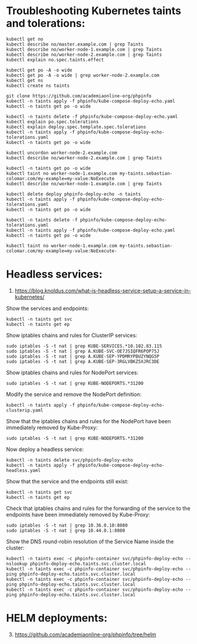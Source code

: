 # Troubleshooting Kubernetes taints and tolerations:
```
kubectl get no
kubectl describe no/master.example.com | grep Taints
kubectl describe no/worker-node-1.example.com | grep Taints
kubectl describe no/worker-node-2.example.com | grep Taints
kubectl explain no.spec.taints.effect
```
```
kubectl get po -A -o wide
kubectl get po -A -o wide | grep worker-node-2.example.com
kubectl get ns
kubectl create ns taints
```
```
git clone https://github.com/academiaonline-org/phpinfo
kubectl -n taints apply -f phpinfo/kube-compose-deploy-echo.yaml
kubectl -n taints get po -o wide
```
```
kubectl -n taints delete -f phpinfo/kube-compose-deploy-echo.yaml
kubectl explain po.spec.tolerations
kubectl explain deploy.spec.template.spec.tolerations
kubectl -n taints apply -f phpinfo/kube-compose-deploy-echo-tolerations.yaml
kubectl -n taints get po -o wide
```
```
kubectl uncordon worker-node-2.example.com
kubectl describe no/worker-node-2.example.com | grep Taints
```
```
kubectl -n taints get po -o wide
kubectl taint no worker-node-1.example.com my-taints.sebastian-colomar.com/my-example=my-value:NoExecute
kubectl describe no/worker-node-1.example.com | grep Taints
```
```
kubectl delete deploy phpinfo-deploy-echo -n taints
kubectl -n taints apply -f phpinfo/kube-compose-deploy-echo-tolerations.yaml
kubectl -n taints get po -o wide
```
```
kubectl -n taints delete -f phpinfo/kube-compose-deploy-echo-tolerations.yaml 
kubectl -n taints apply -f phpinfo/kube-compose-deploy-echo.yaml
kubectl -n taints get po -o wide
```
```
kubectl taint no worker-node-1.example.com my-taints.sebastian-colomar.com/my-example=my-value:NoExecute-
```
# Headless services:
1. https://blog.knoldus.com/what-is-headless-service-setup-a-service-in-kubernetes/

Show the services and endpoints:
```
kubectl -n taints get svc
kubectl -n taints get ep
```
Show iptables chains and rules for ClusterIP services:
```
sudo iptables -S -t nat | grep KUBE-SERVICES.*10.102.83.115
sudo iptables -S -t nat | grep A.KUBE-SVC-OE7JSIQFR6POP75J
sudo iptables -S -t nat | grep A.KUBE-SEP-YPDMRYPBUZYNQG5P
sudo iptables -S -t nat | grep A.KUBE-SEP-3RGLVBKZ5XJRC3DE
```
Show iptables chains and rules for NodePort services:
```
sudo iptables -S -t nat | grep KUBE-NODEPORTS.*31200
```
Modify the service and remove the NodePort definition:
```
kubectl -n taints apply -f phpinfo/kube-compose-deploy-echo-clusterip.yaml
```
Show that the iptables chains and rules for the NodePort have been immediately removed by Kube-Proxy:
```
sudo iptables -S -t nat | grep KUBE-NODEPORTS.*31200
```
Now deploy a headless service:
```
kubectl -n taints delete svc/phpinfo-deploy-echo
kubectl -n taints apply -f phpinfo/kube-compose-deploy-echo-headless.yaml
```
Show that the service and the endpoints still exist:
```
kubectl -n taints get svc
kubectl -n taints get ep
```
Check that iptables chains and rules for the forwarding of the service to the endpoints have been immediately removed by Kube-Proxy:
```
sudo iptables -S -t nat | grep 10.36.0.10:8080
sudo iptables -S -t nat | grep 10.44.0.1:8080
```
Show the DNS round-robin resolution of the Service Name inside the cluster:
```
kubectl -n taints exec -c phpinfo-container svc/phpinfo-deploy-echo -- nslookup phpinfo-deploy-echo.taints.svc.cluster.local
kubectl -n taints exec -c phpinfo-container svc/phpinfo-deploy-echo -- ping phpinfo-deploy-echo.taints.svc.cluster.local
kubectl -n taints exec -c phpinfo-container svc/phpinfo-deploy-echo -- ping phpinfo-deploy-echo.taints.svc.cluster.local
kubectl -n taints exec -c phpinfo-container svc/phpinfo-deploy-echo -- ping phpinfo-deploy-echo.taints.svc.cluster.local
```
# HELM deployments:
3. https://github.com/academiaonline-org/phpinfo/tree/helm
